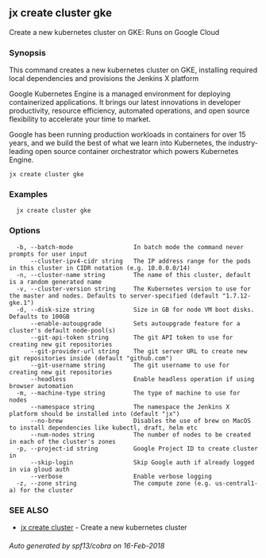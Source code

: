 ## jx create cluster gke

Create a new kubernetes cluster on GKE: Runs on Google Cloud

### Synopsis


This command creates a new kubernetes cluster on GKE, installing required local dependencies and provisions the Jenkins X platform 

Google Kubernetes Engine is a managed environment for deploying containerized applications. It brings our latest innovations in developer productivity, resource efficiency, automated operations, and open source flexibility to accelerate your time to market. 

Google has been running production workloads in containers for over 15 years, and we build the best of what we learn into Kubernetes, the industry-leading open source container orchestrator which powers Kubernetes Engine.

```
jx create cluster gke
```

### Examples

```
  jx create cluster gke
```

### Options

```
  -b, --batch-mode                 In batch mode the command never prompts for user input
      --cluster-ipv4-cidr string   The IP address range for the pods in this cluster in CIDR notation (e.g. 10.0.0.0/14)
  -n, --cluster-name string        The name of this cluster, default is a random generated name
  -v, --cluster-version string     The Kubernetes version to use for the master and nodes. Defaults to server-specified (default "1.7.12-gke.1")
  -d, --disk-size string           Size in GB for node VM boot disks. Defaults to 100GB
      --enable-autoupgrade         Sets autoupgrade feature for a cluster's default node-pool(s)
      --git-api-token string       The git API token to use for creating new git repositories
      --git-provider-url string    The git server URL to create new git repositories inside (default "github.com")
      --git-username string        The git username to use for creating new git repositories
      --headless                   Enable headless operation if using browser automation
  -m, --machine-type string        The type of machine to use for nodes
      --namespace string           The namespace the Jenkins X platform should be installed into (default "jx")
      --no-brew                    Disables the use of brew on MacOS to install dependencies like kubectl, draft, helm etc
      --num-nodes string           The number of nodes to be created in each of the cluster's zones
  -p, --project-id string          Google Project ID to create cluster in
      --skip-login                 Skip Google auth if already logged in via gloud auth
      --verbose                    Enable verbose logging
  -z, --zone string                The compute zone (e.g. us-central1-a) for the cluster
```

### SEE ALSO
* [jx create cluster](jx_create_cluster.md)	 - Create a new kubernetes cluster

###### Auto generated by spf13/cobra on 16-Feb-2018
